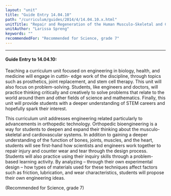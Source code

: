 ```yaml
---
layout: "unit"
title: "Guide Entry 14.04.10"
path: "/curriculum/guides/2014/4/14.04.10.x.html"
unitTitle: "Repair and Regeneration of the Human Musculo-Skeletal and Cardiovascular Systems"
unitAuthor: "Larissa Spreng"
keywords: ""
recommendedFor: "Recommended for Science, grade 7"
---
```

<body>
<hr/>
<h4>
Guide Entry to 14.04.10:
</h4>
<p>
Teaching a curriculum unit focused on engineering in biology, health, and medicine will engage in cuttin- edge work of the discipline, through topics such as prosthetics, joint replacement, and stem cell therapy. This unit will also focus on problem-solving.  Students, like engineers and doctors, will practice thinking critically and creatively to solve problems that relate to the world around them and other fields of science and mathematics.  Finally, this unit will provide students with a deeper understanding of STEM careers and hopefully spark their interest.
</p>
<p>
This curriculum unit addresses engineering related particularly to advancements in orthopedic technology. Orthopedic bioengineering is a way for students to deepen and expand their thinking about the musculo-skeletal and cardiovascular systems. In addition to gaining a deeper understanding of the function of bones, joints, muscles, and the heart, students will see first-hand how scientists and engineers work together to repair injury and counter wear and tear through the design process. Students will also practice using their inquiry skills through a problem-based learning activity.  By analyzing – through their own experimental design – how types of materials used for these techniques affect factors such as friction, lubrication, and wear characteristics, students will propose their own engineering ideas.
</p>
<p>
(Recommended for Science, grade 7)
</p>
</body>